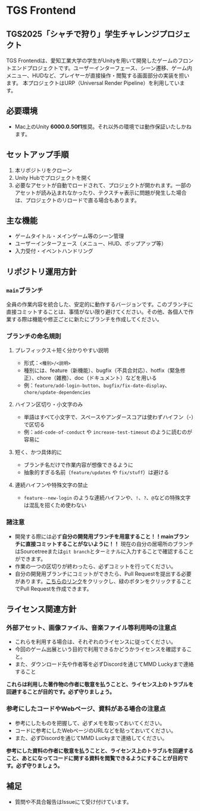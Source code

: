 # TGS Frontend

## **TGS2025「シャチで狩り」学生チャレンジプロジェクト**
TGS Frontendは、愛知工業大学の学生がUnityを用いて開発したゲームのフロントエンドプロジェクトです。ユーザーインターフェース、シーン遷移、ゲーム内メニュー、HUDなど、プレイヤーが直接操作・閲覧する画面部分の実装を担います。
本プロジェクトはURP（Universal Render Pipeline）を利用しています。

## 必要環境

- Mac上のUnity **6000.0.50f1**推奨。それ以外の環境では動作保証いたしかねます。

## セットアップ手順

1. 本リポジトリをクローン
2. Unity Hubでプロジェクトを開く
3. 必要なアセットが自動でロードされて、プロジェクトが開かれます。一部のアセットが読み込まれなかったり、テクスチャ表示に問題が発生した場合は、プロジェクトのリロードで直る場合もあります。

## 主な機能

- ゲームタイトル・メインゲーム等のシーン管理
- ユーザーインターフェース（メニュー、HUD、ポップアップ等）
- 入力受付・イベントハンドリング

## リポジトリ運用方針

### `main`ブランチ
全員の作業内容を統合した、安定的に動作するバージョンです。このブランチに直接コミットすることは、事情がない限り避けてください。その他、各個人で作業する際は機能や修正ごとに新たにブランチを作成してください。

### ブランチの命名規則
1. プレフィックス＋短く分かりやすい説明
   - 形式：`<種別>/<説明>`
   - 種別には、feature（新機能）、bugfix（不具合対応）、hotfix（緊急修正）、chore（雑務）、doc（ドキュメント）などを用いる
   - 例：`feature/add-login-button`、`bugfix/fix-date-display`、`chore/update-dependencies`

2. ハイフン区切り・小文字のみ
   - 単語はすべて小文字で、スペースやアンダースコアは使わずハイフン（-）で区切る
   - 例：`add-code-of-conduct` や `increase-test-timeout` のように読むのが容易に

3. 短く、かつ具体的に
   - ブランチ名だけで作業内容が想像できるように
   - 抽象的すぎる名前（`feature/updates` や `fix/stuff`）は避ける

4. 連続ハイフンや特殊文字の禁止
   - `feature--new-login` のような連続ハイフンや、`!`、`?`、`@`などの特殊文字は混乱を招くため使わない

### 諸注意
* 開発する際には必ず**自分の開発用ブランチを用意すること！！mainブランチに直接コミットすることがないように！！**
  現在の自分の居場所のブランチはSourcetreeまたは`git branch`とターミナルに入力することで確認することができます。
* 作業の一つの区切りが終わったら、必ずコミットを行ってください。
* 自分の開発用ブランチにコミットができたら、Pull Requestを提出する必要があります。[こちらのリンク](https://github.com/tgs2025-ait/tgs-front/pulls)をクリックし、緑のボタンをクリックすることでPull Requestを作成できます。

## ライセンス関連方針

### 外部アセット、画像ファイル、音楽ファイル等利用時の注意点
- これらを利用する場合は、それぞれのライセンスに従ってください。
- 今回のゲーム出展という目的で利用できるかどうかライセンスを確認すること。
- また、ダウンロード先や作者等を必ずDiscordを通じてMMD Luckyまで連絡すること

**これらは利用した著作物の作者に敬意を払うことと、ライセンス上のトラブルを回避することが目的です。必ず守りましょう。**

### 参考にしたコードやWebページ、資料がある場合の注意点
- 参考にしたものを把握して、必ずメモを取っておいてください。
- コードに参考にしたWebページのURLなどを貼っておいてください。
- また、必ずDiscordを通じてMMD Luckyまで連絡してください。

**参考にした資料の作者に敬意を払うことと、ライセンス上のトラブルを回避すること、あとになってコードに関する資料を閲覧できるようにすることが目的です。必ず守りましょう。**

## 補足

- 質問や不具合報告はIssueにて受け付けています。
